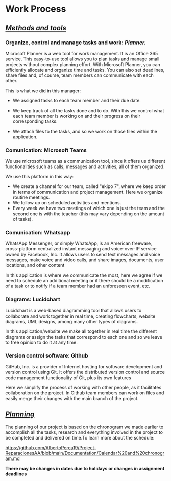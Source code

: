 # Work Process



## *<u>Methods and tools</u>*

### **Organize, control and manage tasks and work: *Planner.***

Microsoft Planner is a web tool for work management. It is an Office 365 service. This easy-to-use tool allows you to plan tasks and manage small projects without complex planning effort. With Microsoft Planner, you can efficiently allocate and organize time and tasks. You can also set deadlines, share files and, of course, team members can communicate with each other.

This is what we did in this manager:

- We assigned tasks to each team member and their due date.

- We keep track of all the tasks done and to do. With this we control what each team member is working on and their progress on their corresponding tasks.

- We attach files to the tasks, and so we work on those files within the application.

  

### Comunication: Microsoft Teams 

We use microsoft teams as a communication tool, since it offers us different functionalities such as calls, messages and activities, all of them organized. 

We use this platform in this way:

- We create a channel for our team, called "ekipo 7", where we keep order in terms of communication and project management. Here we organize routine meetings.
- We follow up on scheduled activities and mentions.
- Every week we have two meetings of which one is just the team and the second one is with the teacher (this may vary depending on the amount of tasks).

### Comunication: Whatsapp

WhatsApp Messenger, or simply WhatsApp, is an American freeware, cross-platform centralized instant messaging and voice-over-IP service owned by Facebook, Inc. It allows users to send text messages and voice messages, make voice and video calls, and share images, documents, user locations, and other content

In this application is where we communicate the most, here we agree if we need to schedule an additional meeting or if there should be a modification of a task or to notify if a team member had an unforeseen event, etc.

### **Diagrams: Lucidchart**

Lucidchart is a web-based diagramming tool that allows users to collaborate and work together in real time, creating flowcharts, website diagrams, UML designs, among many other types of diagrams. 

In this application/website we make all together in real time the different diagrams or assign the tasks that correspond to each one and so we leave to free opinion to do it at any time.



###  Version control software: Github

GitHub, Inc. is a provider of Internet hosting for software development and version control using Git. It offers the distributed version control and source code management functionality of Git, plus its own features

Here we simplify the process of working with other people, as it facilitates collaboration on the project. In Github team members can work on files and easily merge their changes with the main branch of the project.



## *<u>Planning</u>*

The planning of our project is based on the chronogram we made earlier to accomplish all the tasks, research and everything involved in the project to be completed and delivered on time.To learn more about the schedule:

https://github.com/AlbertoPerea19/Project-ReparacionesAA/blob/main/Documentation/Calendar%20and%20chronogram.md

******There may be changes in dates due to holidays or changes in assignment deadlines******


